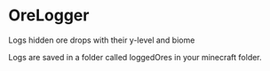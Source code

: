 # OreLogger
Logs hidden ore drops with their y-level and biome


Logs are saved in a folder called loggedOres in your minecraft folder.
